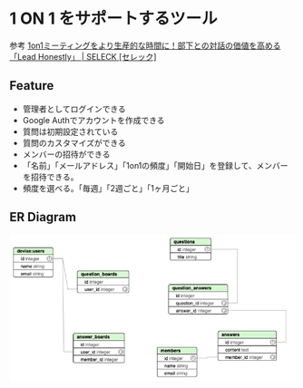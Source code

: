 # 1 ON 1 をサポートするツール

参考
[1on1ミーティングをより生産的な時間に！部下との対話の価値を高める「Lead Honestly」 \| SELECK \[セレック\]](https://seleck.cc/1127)

## Feature

- 管理者としてログインできる
- Google Authでアカウントを作成できる
- 質問は初期設定されている
- 質問のカスタマイズができる
- メンバーの招待ができる
- 「名前」「メールアドレス」「1on1の頻度」「開始日」を登録して、メンバーを招待できる。
- 頻度を選べる。「毎週」「2週ごと」「1ヶ月ごと」

## ER Diagram

![er.png](er.png)

